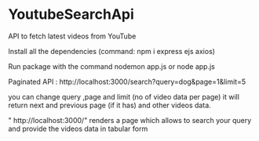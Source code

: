 # YoutubeSearchApi
 API to fetch latest videos from YouTube

Install all the dependencies (command: npm i express ejs axios)
 
Run package with the command nodemon app.js or node app.js

Paginated API : http://localhost:3000/search?query=dog&page=1&limit=5

you can change query ,page and limit (no of video data per page)
it will return next and previous page (if it has) and other videos data.

 " http://localhost:3000/" renders a page which allows to search your query and provide the videos data in tabular form 


